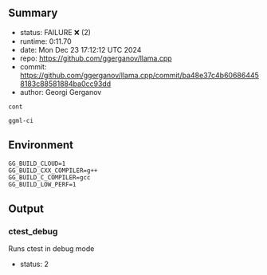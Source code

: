 ## Summary

- status:  FAILURE ❌ (2)
- runtime: 0:11.70
- date:    Mon Dec 23 17:12:12 UTC 2024
- repo:    https://github.com/ggerganov/llama.cpp
- commit:  https://github.com/ggerganov/llama.cpp/commit/ba48e37c4b606864458183c88581884ba0cc93dd
- author:  Georgi Gerganov
```
cont

ggml-ci
```

## Environment

```
GG_BUILD_CLOUD=1
GG_BUILD_CXX_COMPILER=g++
GG_BUILD_C_COMPILER=gcc
GG_BUILD_LOW_PERF=1
```

## Output

### ctest_debug

Runs ctest in debug mode
- status: 2
```

```

